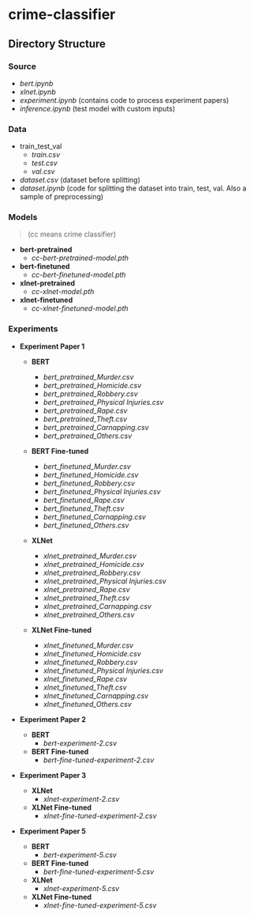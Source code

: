 # crime-classifier

## Directory Structure

<!-- ### Server
 - *server.py* (A simple Flask-based API to get classifications from model and send results to an endpoint) -->

### Source
 - *bert.ipynb*
 - *xlnet.ipynb*
 - *experiment.ipynb* (contains code to process experiment papers)
 - *inference.ipynb* (test model with custom inputs)

### Data
 - train_test_val
    - *train.csv*
    - *test.csv*
    - *val.csv*
 - *dataset.csv* (dataset before splitting)
 - *dataset.ipynb* (code for splitting the dataset into train, test, val. Also a sample of preprocessing)
 
### Models 

> (cc means crime classifier)

- **bert-pretrained**
    - *cc-bert-pretrained-model.pth*
- **bert-finetuned**
    - *cc-bert-finetuned-model.pth*
- **xlnet-pretrained**
    - *cc-xlnet-model.pth*
- **xlnet-finetuned**
    - *cc-xlnet-finetuned-model.pth*

### Experiments

- **Experiment Paper 1**

    - **BERT**
        - *bert_pretrained_Murder.csv*
        - *bert_pretrained_Homicide.csv*
        - *bert_pretrained_Robbery.csv*
        - *bert_pretrained_Physical Injuries.csv*
        - *bert_pretrained_Rape.csv*
        - *bert_pretrained_Theft.csv*
        - *bert_pretrained_Carnapping.csv*
        - *bert_pretrained_Others.csv*

    - **BERT Fine-tuned**
        - *bert_finetuned_Murder.csv*
        - *bert_finetuned_Homicide.csv*
        - *bert_finetuned_Robbery.csv*
        - *bert_finetuned_Physical Injuries.csv*
        - *bert_finetuned_Rape.csv*
        - *bert_finetuned_Theft.csv*
        - *bert_finetuned_Carnapping.csv*
        - *bert_finetuned_Others.csv*

    - **XLNet**
        - *xlnet_pretrained_Murder.csv*
        - *xlnet_pretrained_Homicide.csv*
        - *xlnet_pretrained_Robbery.csv*
        - *xlnet_pretrained_Physical Injuries.csv*
        - *xlnet_pretrained_Rape.csv*
        - *xlnet_pretrained_Theft.csv*
        - *xlnet_pretrained_Carnapping.csv*
        - *xlnet_pretrained_Others.csv*

    - **XLNet Fine-tuned**
        - *xlnet_finetuned_Murder.csv*
        - *xlnet_finetuned_Homicide.csv*
        - *xlnet_finetuned_Robbery.csv*
        - *xlnet_finetuned_Physical Injuries.csv*
        - *xlnet_finetuned_Rape.csv*
        - *xlnet_finetuned_Theft.csv*
        - *xlnet_finetuned_Carnapping.csv*
        - *xlnet_finetuned_Others.csv*

- **Experiment Paper 2**
    - **BERT**
        - *bert-experiment-2.csv*
    - **BERT Fine-tuned**
        - *bert-fine-tuned-experiment-2.csv*

- **Experiment Paper 3**
    - **XLNet**
        - *xlnet-experiment-2.csv*
    - **XLNet Fine-tuned**
        - *xlnet-fine-tuned-experiment-2.csv*

- **Experiment Paper 5**
    - **BERT**
        - *bert-experiment-5.csv*
    - **BERT Fine-tuned**
        - *bert-fine-tuned-experiment-5.csv*
    - **XLNet**
        - *xlnet-experiment-5.csv*
    - **XLNet Fine-tuned**
        - *xlnet-fine-tuned-experiment-5.csv*